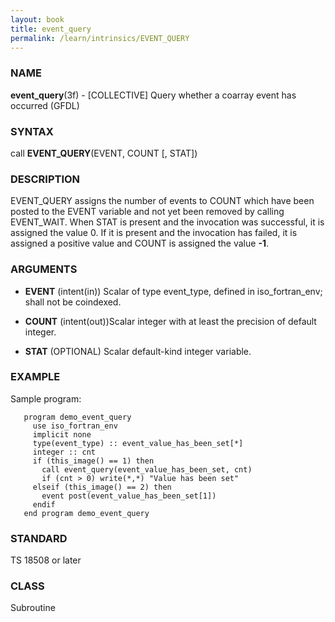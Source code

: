 ```yaml
---
layout: book
title: event_query
permalink: /learn/intrinsics/EVENT_QUERY
---
```

### NAME

**event\_query**(3f) - \[COLLECTIVE\] Query whether a coarray event has occurred
(GFDL)

### SYNTAX

call **EVENT\_QUERY**(EVENT, COUNT \[, STAT\])

### DESCRIPTION

EVENT\_QUERY assigns the number of events to COUNT which have been
posted to the EVENT variable and not yet been removed by calling
EVENT\_WAIT. When STAT is present and the invocation was successful, it
is assigned the value 0. If it is present and the invocation has failed,
it is assigned a positive value and COUNT is assigned the value **-1**.

### ARGUMENTS

  - **EVENT**
    (intent(in)) Scalar of type event\_type, defined in
    iso\_fortran\_env; shall not be coindexed.

  - **COUNT**
    (intent(out))Scalar integer with at least the precision of default
    integer.

  - **STAT**
    (OPTIONAL) Scalar default-kind integer variable.

### EXAMPLE

Sample program:

```
   program demo_event_query
     use iso_fortran_env
     implicit none
     type(event_type) :: event_value_has_been_set[*]
     integer :: cnt
     if (this_image() == 1) then
       call event_query(event_value_has_been_set, cnt)
       if (cnt > 0) write(*,*) "Value has been set"
     elseif (this_image() == 2) then
       event post(event_value_has_been_set[1])
     endif
   end program demo_event_query
```

### STANDARD

TS 18508 or later

### CLASS

Subroutine
